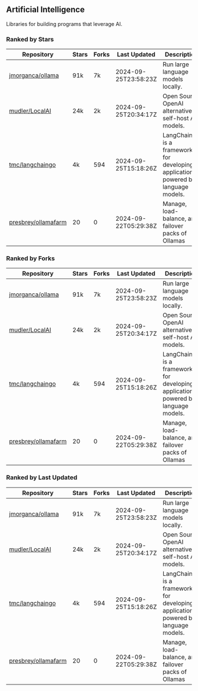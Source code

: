 ## Artificial Intelligence

Libraries for building programs that leverage AI.

### Ranked by Stars

| Repository | Stars | Forks | Last Updated | Description | 
|------------|-------|-------|--------------|-------------|
| [jmorganca/ollama](https://github.com/jmorganca/ollama) | 91k | 7k | 2024-09-25T23:58:23Z |  Run large language models locally. |
| [mudler/LocalAI](https://github.com/mudler/LocalAI) | 24k | 2k | 2024-09-25T20:34:17Z |  Open Source OpenAI alternative, self-host AI models. |
| [tmc/langchaingo](https://github.com/tmc/langchaingo) | 4k | 594 | 2024-09-25T15:18:26Z |  LangChainGo is a framework for developing applications powered by language models. |
| [presbrey/ollamafarm](https://github.com/presbrey/ollamafarm) | 20 | 0 | 2024-09-22T05:29:38Z |  Manage, load-balance, and failover packs of Ollamas |

### Ranked by Forks

| Repository | Stars | Forks | Last Updated | Description | 
|------------|-------|-------|--------------|-------------|
| [jmorganca/ollama](https://github.com/jmorganca/ollama) | 91k | 7k | 2024-09-25T23:58:23Z |  Run large language models locally. |
| [mudler/LocalAI](https://github.com/mudler/LocalAI) | 24k | 2k | 2024-09-25T20:34:17Z |  Open Source OpenAI alternative, self-host AI models. |
| [tmc/langchaingo](https://github.com/tmc/langchaingo) | 4k | 594 | 2024-09-25T15:18:26Z |  LangChainGo is a framework for developing applications powered by language models. |
| [presbrey/ollamafarm](https://github.com/presbrey/ollamafarm) | 20 | 0 | 2024-09-22T05:29:38Z |  Manage, load-balance, and failover packs of Ollamas |

### Ranked by Last Updated

| Repository | Stars | Forks | Last Updated | Description | 
|------------|-------|-------|--------------|-------------|
| [jmorganca/ollama](https://github.com/jmorganca/ollama) | 91k | 7k | 2024-09-25T23:58:23Z |  Run large language models locally. |
| [mudler/LocalAI](https://github.com/mudler/LocalAI) | 24k | 2k | 2024-09-25T20:34:17Z |  Open Source OpenAI alternative, self-host AI models. |
| [tmc/langchaingo](https://github.com/tmc/langchaingo) | 4k | 594 | 2024-09-25T15:18:26Z |  LangChainGo is a framework for developing applications powered by language models. |
| [presbrey/ollamafarm](https://github.com/presbrey/ollamafarm) | 20 | 0 | 2024-09-22T05:29:38Z |  Manage, load-balance, and failover packs of Ollamas |


